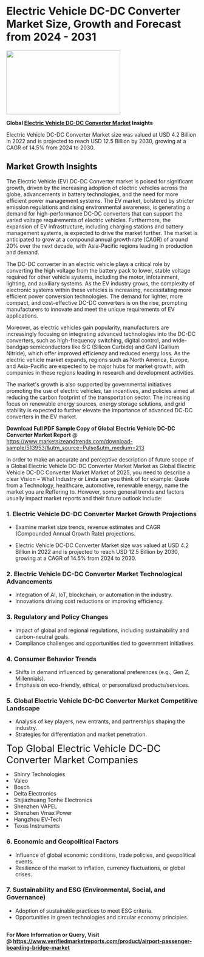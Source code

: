 <H1>Electric Vehicle DC-DC Converter Market Size, Growth and Forecast from 2024 - 2031</H1><img class="aligncenter size-medium wp-image-584254" src="https://thirdeyenews.in/wp-content/uploads/2024/09/Global-Market-Research-300x168.jpeg" alt="" width="300" height="168" /><p><strong>Global&nbsp;<a href="https://www.marketsizeandtrends.com/download-sample/513953/&amp;utm_source=Pulse&amp;utm_medium=213">Electric Vehicle DC-DC Converter Market</a> Insights</strong></p><p>Electric Vehicle DC-DC Converter Market size was valued at USD 4.2 Billion in 2022 and is projected to reach USD 12.5 Billion by 2030, growing at a CAGR of 14.5% from 2024 to 2030.</p><p><h2>Market Growth Insights</h2> <p>The Electric Vehicle (EV) DC-DC Converter market is poised for significant growth, driven by the increasing adoption of electric vehicles across the globe, advancements in battery technologies, and the need for more efficient power management systems. The EV market, bolstered by stricter emission regulations and rising environmental awareness, is generating a demand for high-performance DC-DC converters that can support the varied voltage requirements of electric vehicles. Furthermore, the expansion of EV infrastructure, including charging stations and battery management systems, is expected to drive the market further. The market is anticipated to grow at a compound annual growth rate (CAGR) of around 20% over the next decade, with Asia-Pacific regions leading in production and demand. </p> <p>The DC-DC converter in an electric vehicle plays a critical role by converting the high voltage from the battery pack to lower, stable voltage required for other vehicle systems, including the motor, infotainment, lighting, and auxiliary systems. As the EV industry grows, the complexity of electronic systems within these vehicles is increasing, necessitating more efficient power conversion technologies. The demand for lighter, more compact, and cost-effective DC-DC converters is on the rise, prompting manufacturers to innovate and meet the unique requirements of EV applications.</p> <p>Moreover, as electric vehicles gain popularity, manufacturers are increasingly focusing on integrating advanced technologies into the DC-DC converters, such as high-frequency switching, digital control, and wide-bandgap semiconductors like SiC (Silicon Carbide) and GaN (Gallium Nitride), which offer improved efficiency and reduced energy loss. As the electric vehicle market expands, regions such as North America, Europe, and Asia-Pacific are expected to be major hubs for market growth, with companies in these regions leading in research and development activities.</p> <p>The market's growth is also supported by governmental initiatives promoting the use of electric vehicles, tax incentives, and policies aimed at reducing the carbon footprint of the transportation sector. The increasing focus on renewable energy sources, energy storage solutions, and grid stability is expected to further elevate the importance of advanced DC-DC converters in the EV market.</p> <p></p><p><span class=""><strong>Download Full PDF Sample Copy of Global Electric Vehicle DC-DC Converter Market Report</strong> @ <a href="https://www.marketsizeandtrends.com/download-sample/513953/&amp;utm_source=Pulse&amp;utm_medium=213" target="_blank">https://www.marketsizeandtrends.com/download-sample/513953/&amp;utm_source=Pulse&amp;utm_medium=213</a></span></p><p>In order to make an accurate and perceptive description of future scope of a Global&nbsp;Electric Vehicle DC-DC Converter Market Market as Global&nbsp;Electric Vehicle DC-DC Converter Market Market of 2025, you need to describe a clear Vision &ndash; What Industry or Linda can you think of for example: Quote from a Technology, healthcare, automotive, renewable energy, name the market you are Reffering to. However, some general trends and factors usually impact market reports and their future outlook include:</p><h3>1.&nbsp;<strong>Electric Vehicle DC-DC Converter Market Growth Projections</strong></h3><ul><li>Examine market size trends, revenue estimates and CAGR (Compounded Annual Growth Rate) projections.</li><li><p>Electric Vehicle DC-DC Converter Market size was valued at USD 4.2 Billion in 2022 and is projected to reach USD 12.5 Billion by 2030, growing at a CAGR of 14.5% from 2024 to 2030.</p></li></ul><h3>2.&nbsp;<strong>Electric Vehicle DC-DC Converter Market Technological Advancements</strong></h3><ul><li>Integration of AI, IoT, blockchain, or automation in the industry.</li><li>Innovations driving cost reductions or improving efficiency.</li></ul><h3>3.&nbsp;<strong>Regulatory and Policy Changes</strong></h3><ul><li>Impact of global and regional regulations, including sustainability and carbon-neutral goals.</li><li>Compliance challenges and opportunities tied to government initiatives.</li></ul><h3>4.&nbsp;<strong>Consumer Behavior Trends</strong></h3><ul><li>Shifts in demand influenced by generational preferences (e.g., Gen Z, Millennials).</li><li>Emphasis on eco-friendly, ethical, or personalized products/services.</li></ul><h3>5.&nbsp;<strong>Global Electric Vehicle DC-DC Converter Market Competitive Landscape</strong></h3><ul><li>Analysis of key players, new entrants, and partnerships shaping the industry.</li><li>Strategies for differentiation and market penetration.</li></ul><p data-pm-slice="1 1 []"><span style="color: inherit; font-family: inherit; font-size: 25px;">Top Global Electric Vehicle DC-DC Converter Market Companies</span></p><div class="" data-test-id=""><p><li>Shinry Technologies</li><li> Valeo</li><li> Bosch</li><li> Delta Electronics</li><li> Shijiazhuang Tonhe Electronics</li><li> Shenzhen VAPEL</li><li> Shenzhen Vmax Power</li><li> Hangzhou EV-Tech</li><li> Texas Instruments</li></p></div><h3>6.&nbsp;<strong>Economic and Geopolitical Factors</strong></h3><ul><li>Influence of global economic conditions, trade policies, and geopolitical events.</li><li>Resilience of the market to inflation, currency fluctuations, or global crises.</li></ul><h3>7.&nbsp;<strong>Sustainability and ESG (Environmental, Social, and Governance)</strong></h3><ul><li>Adoption of sustainable practices to meet ESG criteria.</li><li>Opportunities in green technologies and circular economy principles.</li></ul><h2><strong style="font-size: 14px;">For More Information or Query, Visit @&nbsp;</strong><a style="background-color: #ffffff; font-size: 14px;" href="https://www.marketsizeandtrends.com/report/electric-vehicle-dc-dc-converter-market/" target="_blank">https://www.verifiedmarketreports.com/product/airport-passenger-boarding-bridge-market</a></h2>
